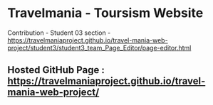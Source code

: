 # Travelmania - Toursism Website

Contribution - Student 03 section - https://travelmaniaproject.github.io/travel-mania-web-project/student3/student3_team_Page_Editor/page-editor.html
## Hosted GitHub Page : https://travelmaniaproject.github.io/travel-mania-web-project/

